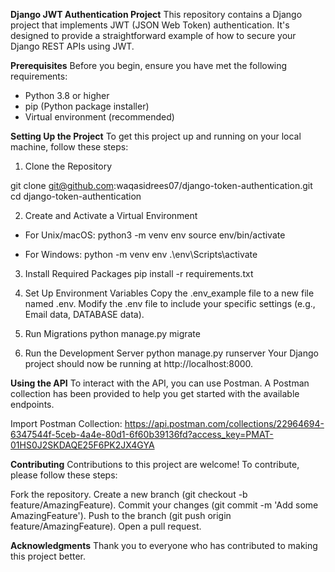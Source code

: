 **Django JWT Authentication Project**
This repository contains a Django project that implements JWT (JSON Web Token) authentication. It's designed to provide a straightforward example of how to secure your Django REST APIs using JWT.

**Prerequisites**
Before you begin, ensure you have met the following requirements:

- Python 3.8 or higher
- pip (Python package installer)
- Virtual environment (recommended)

**Setting Up the Project**
To get this project up and running on your local machine, follow these steps:

1. Clone the Repository

git clone git@github.com:waqasidrees07/django-token-authentication.git
cd django-token-authentication

2. Create and Activate a Virtual Environment

- For Unix/macOS:
python3 -m venv env
source env/bin/activate

- For Windows:
python -m venv env
.\env\Scripts\activate

3. Install Required Packages
pip install -r requirements.txt

4. Set Up Environment Variables
Copy the .env_example file to a new file named .env.
Modify the .env file to include your specific settings (e.g., Email data, DATABASE data).

5. Run Migrations
python manage.py migrate


6. Run the Development Server
python manage.py runserver
Your Django project should now be running at http://localhost:8000.

**Using the API**
To interact with the API, you can use Postman. A Postman collection has been provided to help you get started with the available endpoints.

Import Postman Collection: https://api.postman.com/collections/22964694-6347544f-5ceb-4a4e-80d1-6f60b39136fd?access_key=PMAT-01HS0J2SKDAQE25F6PK2JX4GYA

**Contributing**
Contributions to this project are welcome! To contribute, please follow these steps:

Fork the repository.
Create a new branch (git checkout -b feature/AmazingFeature).
Commit your changes (git commit -m 'Add some AmazingFeature').
Push to the branch (git push origin feature/AmazingFeature).
Open a pull request.

**Acknowledgments**
Thank you to everyone who has contributed to making this project better.
